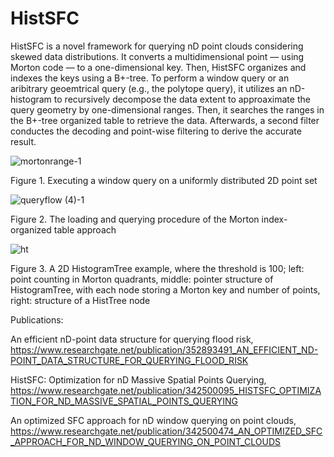 # HistSFC

HistSFC is a novel framework for querying nD point clouds considering skewed data distributions. It converts a multidimensional point — using Morton code — to a one-dimensional key. Then, HistSFC organizes and indexes the keys using a B+-tree. To perform a window query or an aribitrary geoemtrical query (e.g., the polytope query), it utilizes an nD-histogram to recursively decompose the data extent to approaximate the query geometry by one-dimensional ranges. Then, it searches the ranges in the B+-tree organized table to retrieve the data. Afterwards, a second filter conductes the decoding and point-wise filtering to derive the accurate result.

![mortonrange-1](https://user-images.githubusercontent.com/35140221/125162461-3cfdcd00-e188-11eb-9491-6aa7742a12c0.png)

Figure 1. Executing a window query on a uniformly distributed 2D point set

![queryflow (4)-1](https://user-images.githubusercontent.com/35140221/125162724-b813b300-e189-11eb-92a1-1f8b1cae4a78.png)

Figure 2. The loading and querying procedure of the Morton index-organized table approach

![ht](https://user-images.githubusercontent.com/35140221/125191628-b7d7ee00-e243-11eb-91a8-e378556e9445.png)

Figure 3. A 2D HistogramTree example, where the threshold is 100; left: point counting in Morton quadrants, middle: pointer structure of HistogramTree, with each node storing a Morton key and number of points, right: structure of a HistTree node

Publications:

An efficient nD-point data structure for querying flood risk,
https://www.researchgate.net/publication/352893491_AN_EFFICIENT_ND-POINT_DATA_STRUCTURE_FOR_QUERYING_FLOOD_RISK 

HistSFC: Optimization for nD Massive Spatial Points Querying, https://www.researchgate.net/publication/342500095_HISTSFC_OPTIMIZATION_FOR_ND_MASSIVE_SPATIAL_POINTS_QUERYING 

An optimized SFC approach for nD window querying on point clouds, https://www.researchgate.net/publication/342500474_AN_OPTIMIZED_SFC_APPROACH_FOR_ND_WINDOW_QUERYING_ON_POINT_CLOUDS

